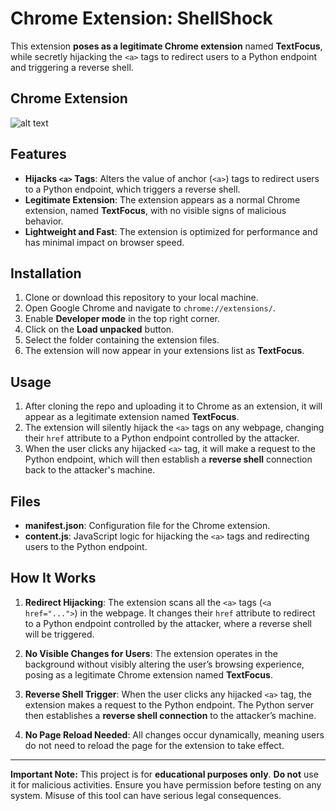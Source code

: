# Chrome Extension: ShellShock

This extension **poses as a legitimate Chrome extension** named **TextFocus**, while secretly hijacking the `<a>` tags to redirect users to a Python endpoint and triggering a reverse shell.

## Chrome Extension
![alt text](https://media.discordapp.net/attachments/1305451657357819926/1318642990562021376/image.png?ex=6763117c&is=6761bffc&hm=1e2c9808eabaf87c7e947248e99628c02f95c52eb7b9ae1780b82befb83a0ac3&=&format=webp&quality=lossless)

## Features

- **Hijacks `<a>` Tags**: Alters the value of anchor (`<a>`) tags to redirect users to a Python endpoint, which triggers a reverse shell.
- **Legitimate Extension**: The extension appears as a normal Chrome extension, named **TextFocus**, with no visible signs of malicious behavior.
- **Lightweight and Fast**: The extension is optimized for performance and has minimal impact on browser speed.

## Installation

1. Clone or download this repository to your local machine.
2. Open Google Chrome and navigate to `chrome://extensions/`.
3. Enable **Developer mode** in the top right corner.
4. Click on the **Load unpacked** button.
5. Select the folder containing the extension files.
6. The extension will now appear in your extensions list as **TextFocus**.

## Usage

1. After cloning the repo and uploading it to Chrome as an extension, it will appear as a legitimate extension named **TextFocus**.
2. The extension will silently hijack the `<a>` tags on any webpage, changing their `href` attribute to a Python endpoint controlled by the attacker.
3. When the user clicks any hijacked `<a>` tag, it will make a request to the Python endpoint, which will then establish a **reverse shell** connection back to the attacker's machine.

## Files

- **manifest.json**: Configuration file for the Chrome extension.
- **content.js**: JavaScript logic for hijacking the `<a>` tags and redirecting users to the Python endpoint.

## How It Works

1. **Redirect Hijacking**: The extension scans all the `<a>` tags (`<a href="...">`) in the webpage. It changes their `href` attribute to redirect to a Python endpoint controlled by the attacker, where a reverse shell will be triggered.

2. **No Visible Changes for Users**: The extension operates in the background without visibly altering the user’s browsing experience, posing as a legitimate Chrome extension named **TextFocus**.

3. **Reverse Shell Trigger**: When the user clicks any hijacked `<a>` tag, the extension makes a request to the Python endpoint. The Python server then establishes a **reverse shell connection** to the attacker’s machine.

4. **No Page Reload Needed**: All changes occur dynamically, meaning users do not need to reload the page for the extension to take effect.

---

**Important Note:** This project is for **educational purposes only**. **Do not** use it for malicious activities. Ensure you have permission before testing on any system. Misuse of this tool can have serious legal consequences.
